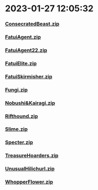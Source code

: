 # 2023-01-27 12:05:32

### [ConsecratedBeast.zip](https://raw.githubusercontent.com/Sam5440/Genshin_Impact_Teleport_Files/main/Genshin_Impact_Teleport/ManualCollectPoint/Monster/ConsecratedBeast.zip)

### [FatuiAgent.zip](https://raw.githubusercontent.com/Sam5440/Genshin_Impact_Teleport_Files/main/Genshin_Impact_Teleport/ManualCollectPoint/Monster/FatuiAgent.zip)

### [FatuiAgent22.zip](https://raw.githubusercontent.com/Sam5440/Genshin_Impact_Teleport_Files/main/Genshin_Impact_Teleport/ManualCollectPoint/Monster/FatuiAgent22.zip)

### [FatuiElite.zip](https://raw.githubusercontent.com/Sam5440/Genshin_Impact_Teleport_Files/main/Genshin_Impact_Teleport/ManualCollectPoint/Monster/FatuiElite.zip)

### [FatuiSkirmisher.zip](https://raw.githubusercontent.com/Sam5440/Genshin_Impact_Teleport_Files/main/Genshin_Impact_Teleport/ManualCollectPoint/Monster/FatuiSkirmisher.zip)

### [Fungi.zip](https://raw.githubusercontent.com/Sam5440/Genshin_Impact_Teleport_Files/main/Genshin_Impact_Teleport/ManualCollectPoint/Monster/Fungi.zip)

### [Nobushi&Kairagi.zip](https://raw.githubusercontent.com/Sam5440/Genshin_Impact_Teleport_Files/main/Genshin_Impact_Teleport/ManualCollectPoint/Monster/Nobushi%26Kairagi.zip)

### [Rifthound.zip](https://raw.githubusercontent.com/Sam5440/Genshin_Impact_Teleport_Files/main/Genshin_Impact_Teleport/ManualCollectPoint/Monster/Rifthound.zip)

### [Slime.zip](https://raw.githubusercontent.com/Sam5440/Genshin_Impact_Teleport_Files/main/Genshin_Impact_Teleport/ManualCollectPoint/Monster/Slime.zip)

### [Specter.zip](https://raw.githubusercontent.com/Sam5440/Genshin_Impact_Teleport_Files/main/Genshin_Impact_Teleport/ManualCollectPoint/Monster/Specter.zip)

### [TreasureHoarders.zip](https://raw.githubusercontent.com/Sam5440/Genshin_Impact_Teleport_Files/main/Genshin_Impact_Teleport/ManualCollectPoint/Monster/TreasureHoarders.zip)

### [UnusualHilichurl.zip](https://raw.githubusercontent.com/Sam5440/Genshin_Impact_Teleport_Files/main/Genshin_Impact_Teleport/ManualCollectPoint/Monster/UnusualHilichurl.zip)

### [WhopperFlower.zip](https://raw.githubusercontent.com/Sam5440/Genshin_Impact_Teleport_Files/main/Genshin_Impact_Teleport/ManualCollectPoint/Monster/WhopperFlower.zip)

